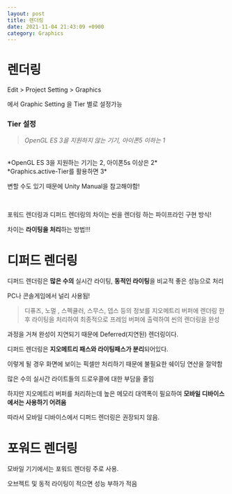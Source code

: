 ```yaml
---
layout: post
title: 렌더링
date: 2021-11-04 21:43:09 +0900
category: Graphics
---
```


# 렌더링

Edit > Project Setting > Graphics

에서 Graphic Setting 을 Tier 별로 설정가능

### Tier 설정

>*OpenGL ES 3을 지원하지 않는 기기, 아이폰5 이하는 1*
<br>
*OpenGL ES 3을 지원하는 기기는 2, 아이폰5s 이상은 2*
<br>
*Graphics.active-Tier를 활용하면 3*

변할 수도 있기 때문에 Unity Manual을 참고해야함!


<br>

포워드 렌더링과 디퍼드 렌더링의 차이는 씬을 렌더링 하는 파이프라인 구현 방식!

차이는 **라이팅을 처리**하는 방법!!!

# 디퍼드 렌더링

디퍼드 렌더링은 **많은 수의** 실시간 라이팅, **동적인 라이팅**을 비교적 좋은 성능으로 처리

PC나 콘솔게임에서 널리 사용됨!

> 디퓨즈, 노멀 , 스펙큘러, 스무스, 뎁스 등의 정보를 지오메트리 버퍼에 렌더링 한 후 라이팅을 처리하여 최종적으로 프레임 버퍼에 출력하여 씬의 렌더링을 완성

과정을 거쳐 완성이 지연되기 때문에 Deferred(지연된) 렌더링이다.

디퍼드 렌더링은 **지오메트리 패스와 라이팅패스가 분리**되어있다.

이렇게 될 경우 화면에 보이는 픽셀만 처리하기 때문에 불필요한 쉐이딩 연산을 절약함

많은 수의 실시간 라이트들의 드로우콜에 대한 부담을 줄임

하지만 지오메트리 버퍼를 처리하는데 높은 메모리 대역폭이 필요하여 **모바일 디바이스에서는 사용하기 어려움**

따라서 모바일 디바이스에서 디퍼드 렌더링은 권장되지 않음.


# 포워드 렌더링

모바일 기기에서는 포워드 렌더링 주로 사용.

오브젝트 및 동적 라이팅이 적으면 성능 부하가 적음